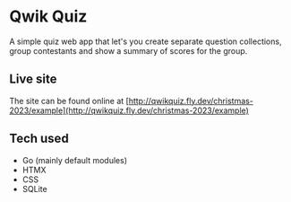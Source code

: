 # Qwik Quiz

A simple quiz web app that let's you create separate question collections, group contestants and show a summary of scores for the group.

## Live site

The site can be found online at [http://qwikquiz.fly.dev/christmas-2023/example](http://qwikquiz.fly.dev/christmas-2023/example)

## Tech used

* Go (mainly default modules)
* HTMX
* CSS
* SQLite
